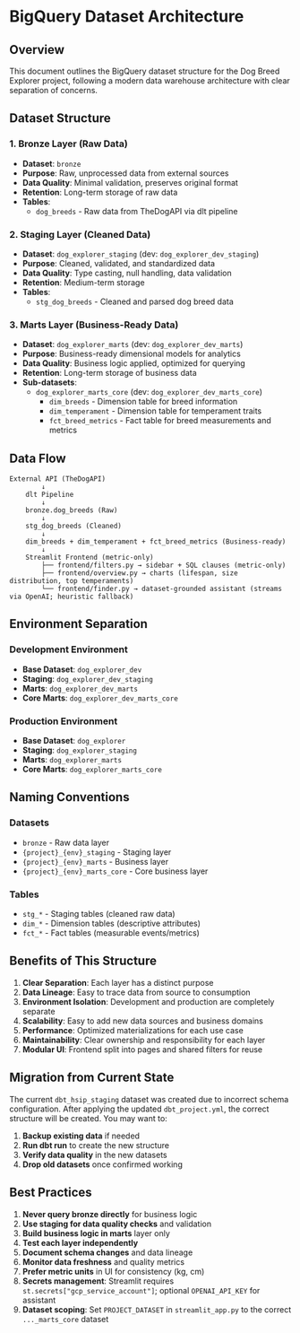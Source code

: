 # BigQuery Dataset Architecture

## Overview

This document outlines the BigQuery dataset structure for the Dog Breed Explorer project, following a modern data warehouse architecture with clear separation of concerns.

## Dataset Structure

### 1. Bronze Layer (Raw Data)
- **Dataset**: `bronze`
- **Purpose**: Raw, unprocessed data from external sources
- **Data Quality**: Minimal validation, preserves original format
- **Retention**: Long-term storage of raw data
- **Tables**:
  - `dog_breeds` - Raw data from TheDogAPI via dlt pipeline

### 2. Staging Layer (Cleaned Data)
- **Dataset**: `dog_explorer_staging` (dev: `dog_explorer_dev_staging`)
- **Purpose**: Cleaned, validated, and standardized data
- **Data Quality**: Type casting, null handling, data validation
- **Retention**: Medium-term storage
- **Tables**:
  - `stg_dog_breeds` - Cleaned and parsed dog breed data

### 3. Marts Layer (Business-Ready Data)
- **Dataset**: `dog_explorer_marts` (dev: `dog_explorer_dev_marts`)
- **Purpose**: Business-ready dimensional models for analytics
- **Data Quality**: Business logic applied, optimized for querying
- **Retention**: Long-term storage of business data
- **Sub-datasets**:
  - `dog_explorer_marts_core` (dev: `dog_explorer_dev_marts_core`)
    - `dim_breeds` - Dimension table for breed information
    - `dim_temperament` - Dimension table for temperament traits
    - `fct_breed_metrics` - Fact table for breed measurements and metrics

## Data Flow

```
External API (TheDogAPI)
        ↓
    dlt Pipeline
        ↓
    bronze.dog_breeds (Raw)
        ↓
    stg_dog_breeds (Cleaned)
        ↓
    dim_breeds + dim_temperament + fct_breed_metrics (Business-ready)
        ↓
    Streamlit Frontend (metric-only)
        ├── frontend/filters.py → sidebar + SQL clauses (metric-only)
        ├── frontend/overview.py → charts (lifespan, size distribution, top temperaments)
        └── frontend/finder.py → dataset-grounded assistant (streams via OpenAI; heuristic fallback)
```

## Environment Separation

### Development Environment
- **Base Dataset**: `dog_explorer_dev`
- **Staging**: `dog_explorer_dev_staging`
- **Marts**: `dog_explorer_dev_marts`
- **Core Marts**: `dog_explorer_dev_marts_core`

### Production Environment
- **Base Dataset**: `dog_explorer`
- **Staging**: `dog_explorer_staging`
- **Marts**: `dog_explorer_marts`
- **Core Marts**: `dog_explorer_marts_core`

## Naming Conventions

### Datasets
- `bronze` - Raw data layer
- `{project}_{env}_staging` - Staging layer
- `{project}_{env}_marts` - Business layer
- `{project}_{env}_marts_core` - Core business layer

### Tables
- `stg_*` - Staging tables (cleaned raw data)
- `dim_*` - Dimension tables (descriptive attributes)
- `fct_*` - Fact tables (measurable events/metrics)

## Benefits of This Structure

1. **Clear Separation**: Each layer has a distinct purpose
2. **Data Lineage**: Easy to trace data from source to consumption
3. **Environment Isolation**: Development and production are completely separate
4. **Scalability**: Easy to add new data sources and business domains
5. **Performance**: Optimized materializations for each use case
6. **Maintainability**: Clear ownership and responsibility for each layer
7. **Modular UI**: Frontend split into pages and shared filters for reuse

## Migration from Current State

The current `dbt_hsip_staging` dataset was created due to incorrect schema configuration. After applying the updated `dbt_project.yml`, the correct structure will be created. You may want to:

1. **Backup existing data** if needed
2. **Run dbt run** to create the new structure
3. **Verify data quality** in the new datasets
4. **Drop old datasets** once confirmed working

## Best Practices

1. **Never query bronze directly** for business logic
2. **Use staging for data quality checks** and validation
3. **Build business logic in marts** layer only
4. **Test each layer independently**
5. **Document schema changes** and data lineage
6. **Monitor data freshness** and quality metrics
7. **Prefer metric units** in UI for consistency (kg, cm)
8. **Secrets management**: Streamlit requires `st.secrets["gcp_service_account"]`; optional `OPENAI_API_KEY` for assistant
9. **Dataset scoping**: Set `PROJECT_DATASET` in `streamlit_app.py` to the correct `..._marts_core` dataset